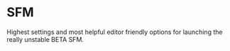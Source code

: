 # SFM
 Highest settings and most helpful editor friendly options for launching the really unstable BETA SFM.
